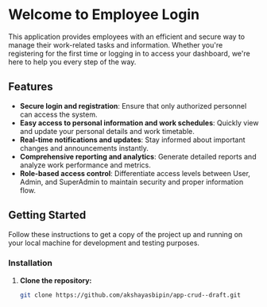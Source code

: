 # Welcome to Employee Login

This application provides employees with an efficient and secure way to manage their work-related tasks and information. Whether you're registering for the first time or logging in to access your dashboard, we're here to help you every step of the way.

## Features

- **Secure login and registration**: Ensure that only authorized personnel can access the system.
- **Easy access to personal information and work schedules**: Quickly view and update your personal details and work timetable.
- **Real-time notifications and updates**: Stay informed about important changes and announcements instantly.
- **Comprehensive reporting and analytics**: Generate detailed reports and analyze work performance and metrics.
- **Role-based access control**: Differentiate access levels between User, Admin, and SuperAdmin to maintain security and proper information flow.

## Getting Started

Follow these instructions to get a copy of the project up and running on your local machine for development and testing purposes.

### Installation

1. **Clone the repository:**
   ```sh
   git clone https://github.com/akshayasbipin/app-crud--draft.git
